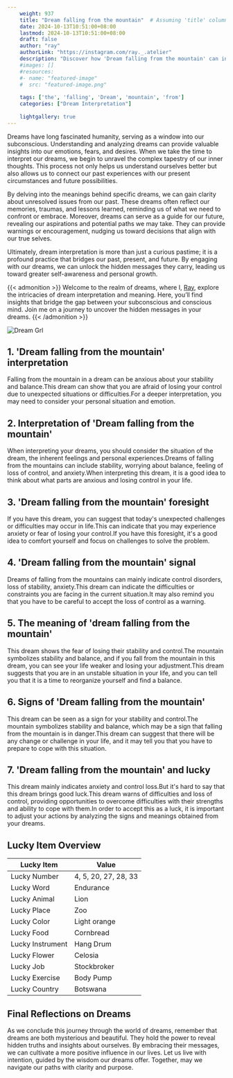 ```yaml
---
    weight: 937
    title: "Dream falling from the mountain"  # Assuming 'title' column exists
    date: 2024-10-13T10:51:00+08:00
    lastmod: 2024-10-13T10:51:00+08:00
    draft: false
    author: "ray"
    authorLink: "https://instagram.com/ray._.atelier"
    description: "Discover how 'Dream falling from the mountain' can interpret your future and uncover its significant meanings in your life."
    #images: []
    #resources:
    #- name: "featured-image"
    #  src: "featured-image.png"
    
    tags: ['the', 'falling', 'Dream', 'mountain', 'from']
    categories: ["Dream Interpretation"]
    
    lightgallery: true
---
```

    
Dreams have long fascinated humanity, serving as a window into our subconscious. Understanding and analyzing dreams can provide valuable insights into our emotions, fears, and desires. When we take the time to interpret our dreams, we begin to unravel the complex tapestry of our inner thoughts. This process not only helps us understand ourselves better but also allows us to connect our past experiences with our present circumstances and future possibilities.

By delving into the meanings behind specific dreams, we can gain clarity about unresolved issues from our past. These dreams often reflect our memories, traumas, and lessons learned, reminding us of what we need to confront or embrace. Moreover, dreams can serve as a guide for our future, revealing our aspirations and potential paths we may take. They can provide warnings or encouragement, nudging us toward decisions that align with our true selves.

Ultimately, dream interpretation is more than just a curious pastime; it is a profound practice that bridges our past, present, and future. By engaging with our dreams, we can unlock the hidden messages they carry, leading us toward greater self-awareness and personal growth.

{{< admonition >}}
Welcome to the realm of dreams, where I, [Ray](https://instagram.com/ray._.atelier), explore the intricacies of dream interpretation and meaning. Here, you’ll find insights that bridge the gap between your subconscious and conscious mind. Join me on a journey to uncover the hidden messages in your dreams.
{{< /admonition >}}

![Dream Grl](https://cdn.pixabay.com/photo/2017/11/02/03/35/gothic-2910057_1280.jpg "Dream Grl")

## 1. 'Dream falling from the mountain' interpretation
Falling from the mountain in a dream can be anxious about your stability and balance.This dream can show that you are afraid of losing your control due to unexpected situations or difficulties.For a deeper interpretation, you may need to consider your personal situation and emotion.

## 2. Interpretation of 'Dream falling from the mountain'
When interpreting your dreams, you should consider the situation of the dream, the inherent feelings and personal experiences.Dreams of falling from the mountains can include stability, worrying about balance, feeling of loss of control, and anxiety.When interpreting this dream, it is a good idea to think about what parts are anxious and losing control in your life.

## 3. 'Dream falling from the mountain' foresight
If you have this dream, you can suggest that today's unexpected challenges or difficulties may occur in life.This can indicate that you may experience anxiety or fear of losing your control.If you have this foresight, it's a good idea to comfort yourself and focus on challenges to solve the problem.

## 4. 'Dream falling from the mountain' signal
Dreams of falling from the mountains can mainly indicate control disorders, loss of stability, anxiety.This dream can indicate the difficulties or constraints you are facing in the current situation.It may also remind you that you have to be careful to accept the loss of control as a warning.

## 5. The meaning of 'dream falling from the mountain'
This dream shows the fear of losing their stability and control.The mountain symbolizes stability and balance, and if you fall from the mountain in this dream, you can see your life weaker and losing your adjustment.This dream suggests that you are in an unstable situation in your life, and you can tell you that it is a time to reorganize yourself and find a balance.

## 6. Signs of 'Dream falling from the mountain'
This dream can be seen as a sign for your stability and control.The mountain symbolizes stability and balance, which may be a sign that falling from the mountain is in danger.This dream can suggest that there will be any change or challenge in your life, and it may tell you that you have to prepare to cope with this situation.

## 7. 'Dream falling from the mountain' and lucky
This dream mainly indicates anxiety and control loss.But it's hard to say that this dream brings good luck.This dream warns of difficulties and loss of control, providing opportunities to overcome difficulties with their strengths and ability to cope with them.In order to accept this as a luck, it is important to adjust your actions by analyzing the signs and meanings obtained from your dreams.

## Lucky Item Overview
| Lucky Item          | Value              |
|---------------|--------------------|
| Lucky Number        | 4, 5, 20, 27, 28, 33  |
| Lucky Word          | Endurance |
| Lucky Animal        | Lion |
| Lucky Place         | Zoo     |
| Lucky Color         | Light orange     |
| Lucky Food          | Cornbread      |
| Lucky Instrument    | Hang Drum |
| Lucky Flower        | Celosia    |
| Lucky Job           | Stockbroker       |
| Lucky Exercise      | Body Pump  |
| Lucky Country       | Botswana    |


##  Final Reflections on Dreams

As we conclude this journey through the world of dreams, remember that dreams are both mysterious and beautiful. They hold the power to reveal hidden truths and insights about ourselves. By embracing their messages, we can cultivate a more positive influence in our lives. Let us live with intention, guided by the wisdom our dreams offer. Together, may we navigate our paths with clarity and purpose.

